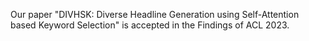 Our paper "DIVHSK: Diverse Headline Generation using Self-Attention based Keyword Selection" is accepted in the Findings of ACL 2023.
